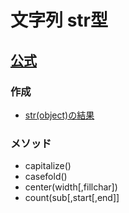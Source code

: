 # 文字列 str型

## [公式](https://docs.python.org/ja/3/library/stdtypes.html#str)

### 作成
- [str(object)の結果]()
### メソッド
- capitalize()
- casefold()
- center(width\[,fillchar])
- count(sub\[,start\[,end]]
